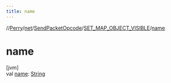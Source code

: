 ```yaml
---
title: name
---
```

//[Perry](../../../../index.html)/[net](../../index.html)/[SendPacketOpcode](../index.html)/[SET_MAP_OBJECT_VISIBLE](index.html)/[name](name.html)



# name



[jvm]\
val [name](name.html): [String](https://kotlinlang.org/api/latest/jvm/stdlib/kotlin/-string/index.html)




